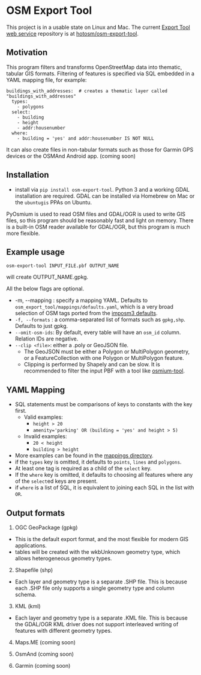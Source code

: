 # OSM Export Tool

This project is in a usable state on Linux and Mac. The current [Export Tool web service](https://export.hotosm.org) repository is at [hotosm/osm-export-tool](https://github.com/hotosm/osm-export-tool/tree/master/ops).

## Motivation

This program filters and transforms OpenStreetMap data into thematic, tabular GIS formats. 
Filtering of features is specified via SQL embedded in a YAML mapping file, for example:
```
buildings_with_addresses:  # creates a thematic layer called "buildings_with_addresses"
  types:
    - polygons
  select:
    - building
    - height
    - addr:housenumber
  where:
    - building = 'yes' and addr:housenumber IS NOT NULL
```

It can also create files in non-tabular formats such as those for Garmin GPS devices or the OSMAnd Android app. (coming soon)

## Installation

* install via `pip install osm-export-tool`. Python 3 and a working GDAL installation are required. GDAL can be installed via Homebrew on Mac or the `ubuntugis` PPAs on Ubuntu.

PyOsmium is used to read OSM files and GDAL/OGR is used to write GIS files, so this program should be reasonably fast and light on memory. There is a built-in OSM reader available for GDAL/OGR, but this program is much more flexible.

## Example usage

```
osm-export-tool INPUT_FILE.pbf OUTPUT_NAME
```
will create OUTPUT_NAME.gpkg.

All the below flags are optional.

* -m, --mapping : specify a mapping YAML. Defaults to `osm_export_tool/mappings/defaults.yaml`, which is a very broad selection of OSM tags ported from the [imposm3 defaults](https://github.com/omniscale/imposm3/blob/master/example-mapping.yml).
* `-f, --formats` : a comma-separated list of formats such as `gpkg,shp`. Defaults to just gpkg. 
* `--omit-osm-ids`: By default, every table will have an `osm_id` column. Relation IDs are negative. 
* `--clip <file>`: either a .poly or GeoJSON file.
	* The GeoJSON must be either a Polygon or MultiPolygon geometry, or a FeatureCollection with one Polygon or MultiPolygon feature.
	* Clipping is performed by Shapely and can be slow. It is recommended to filter the input PBF with a tool like [osmium-tool](https://github.com/osmcode/osmium-tool).

## YAML Mapping

* SQL statements must be comparisons of keys to constants with the key first.
	* Valid examples:
		* `height > 20`
		* `amenity='parking' OR (building = 'yes' and height > 5)`
	* Invalid examples:
		* `20 < height`
		* `building > height`
* More examples can be found in the [mappings directory](osm_export_tool/mappings).
* if the `types` key is omitted, it defaults to `points`, `lines` and `polygons`.
* At least one tag is required as a child of the `select` key.
* If the `where` key is omitted, it defaults to choosing all features where any of the `select`ed keys are present.
* if `where` is a list of SQL, it is equivalent to joining each SQL in the list with `OR`.

## Output formats

1. OGC GeoPackage (gpkg)
* This is the default export format, and the most flexible for modern GIS applications. 
* tables will be created with the wkbUnknown geometry type, which allows heterogeneous geometry types.

2. Shapefile (shp)
* Each layer and geometry type is a separate .SHP file. This is because each .SHP file only supports a single geometry type and column schema. 

3. KML (kml)
* Each layer and geometry type is a separate .KML file. This is because the GDAL/OGR KML driver does not support interleaved writing of features with different geometry types. 

4. Maps.ME (coming soon)

5. OsmAnd (coming soon)

6. Garmin (coming soon)
